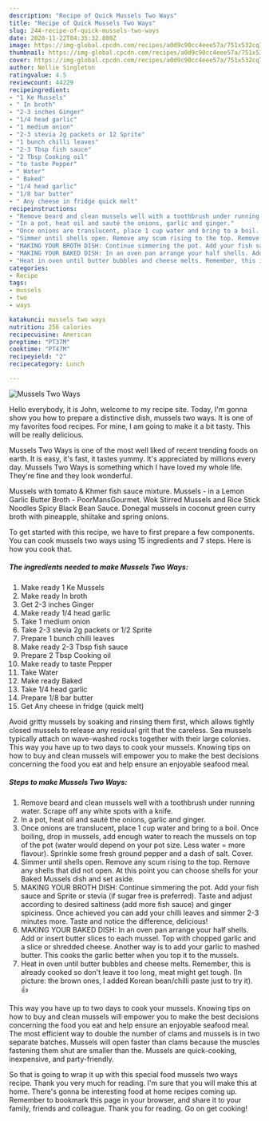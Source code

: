 ```yaml
---
description: "Recipe of Quick Mussels Two Ways"
title: "Recipe of Quick Mussels Two Ways"
slug: 244-recipe-of-quick-mussels-two-ways
date: 2020-11-22T04:35:32.800Z
image: https://img-global.cpcdn.com/recipes/a0d9c90cc4eee57a/751x532cq70/mussels-two-ways-recipe-main-photo.jpg
thumbnail: https://img-global.cpcdn.com/recipes/a0d9c90cc4eee57a/751x532cq70/mussels-two-ways-recipe-main-photo.jpg
cover: https://img-global.cpcdn.com/recipes/a0d9c90cc4eee57a/751x532cq70/mussels-two-ways-recipe-main-photo.jpg
author: Nellie Singleton
ratingvalue: 4.5
reviewcount: 44229
recipeingredient:
- "1 Ke Mussels"
- " In broth"
- "2-3 inches Ginger"
- "1/4 head garlic"
- "1 medium onion"
- "2-3 stevia 2g packets or 12 Sprite"
- "1 bunch chilli leaves"
- "2-3 Tbsp fish sauce"
- "2 Tbsp Cooking oil"
- "to taste Pepper"
- " Water"
- " Baked"
- "1/4 head garlic"
- "1/8 bar butter"
- " Any cheese in fridge quick melt"
recipeinstructions:
- "Remove beard and clean mussels well with a toothbrush under running water. Scrape off any white spots with a knife."
- "In a pot, heat oil and sauté the onions, garlic and ginger."
- "Once onions are translucent, place 1 cup water and bring to a boil. Once boiling, drop in mussels, add enough water to reach the mussels on top of the pot (water would depend on your pot size. Less water = more flavour). Sprinkle some fresh ground pepper and a dash of salt. Cover."
- "Simmer until shells open. Remove any scum rising to the top. Remove any shells that did not open. At this point you can choose shells for your Baked Mussels dish and set aside."
- "MAKING YOUR BROTH DISH: Continue simmering the pot. Add your fish sauce and Sprite or stevia (if sugar free is preferred). Taste and adjust according to desired saltiness (add more fish sauce) and ginger spiciness. Once achieved you can add your chilli leaves and simmer 2-3 minutes more. Taste and notice the difference, delicious!"
- "MAKING YOUR BAKED DISH: In an oven pan arrange your half shells. Add or insert butter slices to each mussel. Top with chopped garlic and a slice or shredded cheese. Another way is to add your garlic to mashed butter. This cooks the garlic better when you top it to the mussels."
- "Heat in oven until butter bubbles and cheese melts. Remember, this is already cooked so don&#39;t leave it too long, meat might get tough. (In picture: the brown ones, I added Korean bean/chilli paste just to try it). 👍"
categories:
- Recipe
tags:
- mussels
- two
- ways

katakunci: mussels two ways 
nutrition: 256 calories
recipecuisine: American
preptime: "PT37M"
cooktime: "PT47M"
recipeyield: "2"
recipecategory: Lunch

---
```



![Mussels Two Ways](https://img-global.cpcdn.com/recipes/a0d9c90cc4eee57a/751x532cq70/mussels-two-ways-recipe-main-photo.jpg)

Hello everybody, it is John, welcome to my recipe site. Today, I'm gonna show you how to prepare a distinctive dish, mussels two ways. It is one of my favorites food recipes. For mine, I am going to make it a bit tasty. This will be really delicious.

Mussels Two Ways is one of the most well liked of recent trending foods on earth. It is easy, it's fast, it tastes yummy. It's appreciated by millions every day. Mussels Two Ways is something which I have loved my whole life. They're fine and they look wonderful.

Mussels with tomato &amp; Khmer fish sauce mixture. Mussels - in a Lemon Garlic Butter Broth - PoorMansGourmet. Wok Stirred Mussels and Rice Stick Noodles Spicy Black Bean Sauce. Donegal mussels in coconut green curry broth with pineapple, shiitake and spring onions.


To get started with this recipe, we have to first prepare a few components. You can cook mussels two ways using 15 ingredients and 7 steps. Here is how you cook that.

<!--inarticleads1-->

##### The ingredients needed to make Mussels Two Ways:

1. Make ready 1 Ke Mussels
1. Make ready  In broth
1. Get 2-3 inches Ginger
1. Make ready 1/4 head garlic
1. Take 1 medium onion
1. Take 2-3 stevia 2g packets or 1/2 Sprite
1. Prepare 1 bunch chilli leaves
1. Make ready 2-3 Tbsp fish sauce
1. Prepare 2 Tbsp Cooking oil
1. Make ready to taste Pepper
1. Take  Water
1. Make ready  Baked
1. Take 1/4 head garlic
1. Prepare 1/8 bar butter
1. Get  Any cheese in fridge (quick melt)


Avoid gritty mussels by soaking and rinsing them first, which allows tightly closed mussels to release any residual grit that the careless. Sea mussels typically attach on wave-washed rocks together with their large colonies. This way you have up to two days to cook your mussels. Knowing tips on how to buy and clean mussels will empower you to make the best decisions concerning the food you eat and help ensure an enjoyable seafood meal. 

<!--inarticleads2-->

##### Steps to make Mussels Two Ways:

1. Remove beard and clean mussels well with a toothbrush under running water. Scrape off any white spots with a knife.
1. In a pot, heat oil and sauté the onions, garlic and ginger.
1. Once onions are translucent, place 1 cup water and bring to a boil. Once boiling, drop in mussels, add enough water to reach the mussels on top of the pot (water would depend on your pot size. Less water = more flavour). Sprinkle some fresh ground pepper and a dash of salt. Cover.
1. Simmer until shells open. Remove any scum rising to the top. Remove any shells that did not open. At this point you can choose shells for your Baked Mussels dish and set aside.
1. MAKING YOUR BROTH DISH: Continue simmering the pot. Add your fish sauce and Sprite or stevia (if sugar free is preferred). Taste and adjust according to desired saltiness (add more fish sauce) and ginger spiciness. Once achieved you can add your chilli leaves and simmer 2-3 minutes more. Taste and notice the difference, delicious!
1. MAKING YOUR BAKED DISH: In an oven pan arrange your half shells. Add or insert butter slices to each mussel. Top with chopped garlic and a slice or shredded cheese. Another way is to add your garlic to mashed butter. This cooks the garlic better when you top it to the mussels.
1. Heat in oven until butter bubbles and cheese melts. Remember, this is already cooked so don&#39;t leave it too long, meat might get tough. (In picture: the brown ones, I added Korean bean/chilli paste just to try it). 👍


This way you have up to two days to cook your mussels. Knowing tips on how to buy and clean mussels will empower you to make the best decisions concerning the food you eat and help ensure an enjoyable seafood meal. The most efficient way to double the number of clams and mussels is in two separate batches. Mussels will open faster than clams because the muscles fastening them shut are smaller than the. Mussels are quick-cooking, inexpensive, and party-friendly. 

So that is going to wrap it up with this special food mussels two ways recipe. Thank you very much for reading. I'm sure that you will make this at home. There's gonna be interesting food at home recipes coming up. Remember to bookmark this page in your browser, and share it to your family, friends and colleague. Thank you for reading. Go on get cooking!
